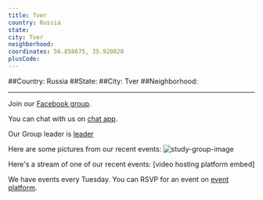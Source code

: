 ```yaml
---
title: Tver
country: Russia
state: 
city: Tver
neighborhood: 
coordinates: 56.858675, 35.920828
plusCode:
---
```


##Country: Russia
##State: 
##City: Tver
##Neighborhood: 
*****
Join our [Facebook group](https://www.facebook.com/groups/freecodecamp.tver).

You can chat with us on [chat app]().

Our Group leader is [leader]()

Here are some pictures from our recent events:
![study-group-image]()

Here's a stream of one of our recent events:
[video hosting platform embed]

We have events every Tuesday. You can RSVP for an event on [event platform]().

